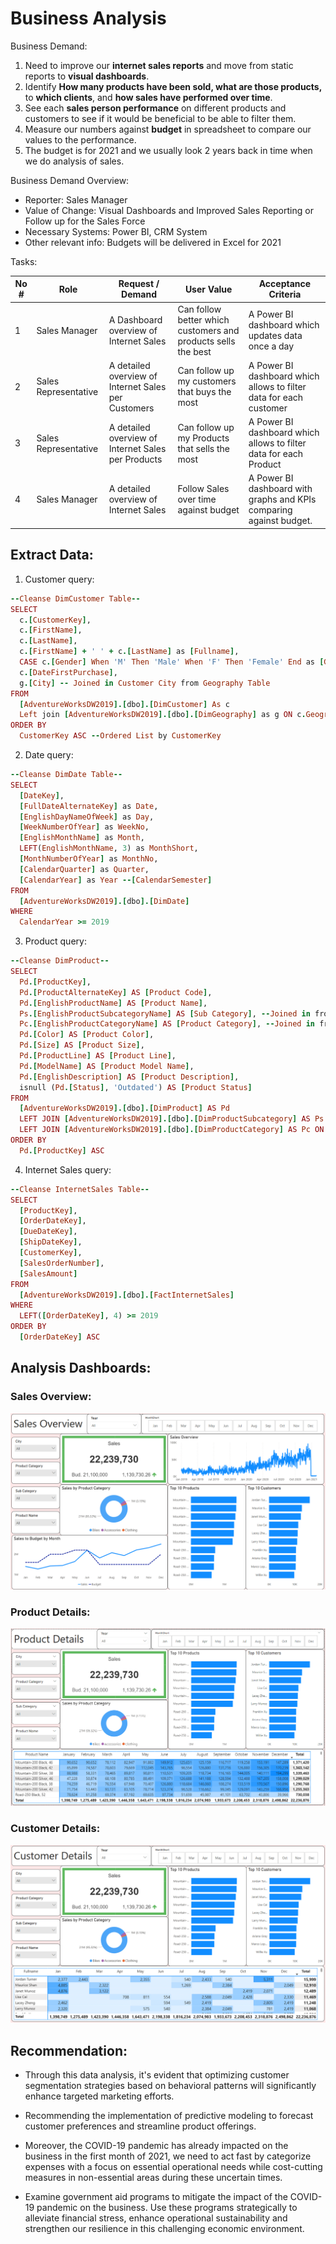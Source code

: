 # Business Analysis
Business Demand:

1. Need to improve our **internet sales reports** and move from static reports to **visual dashboards**.
2. Identify **How many products have been sold, what are those products,** to **which clients**, and **how sales have performed over time**.
3. See each **sales person performance** on different products and customers to see if it would be beneficial to be able to filter them.
4. Measure our numbers against **budget** in spreadsheet to compare our values to the performance.
5. The budget is for 2021 and we usually look 2 years back in time when we do analysis of sales.

Business Demand Overview:

- Reporter: Sales Manager
- Value of Change: Visual Dashboards and Improved Sales Reporting or Follow up for the Sales Force
- Necessary Systems: Power BI, CRM System
- Other relevant info: Budgets will be delivered in Excel for 2021

Tasks:

| No #  | Role | Request / Demand  | User Value | Acceptance Criteria |
| ------------- | ------------- | ------------- | ------------- | ------------- |
| 1  | Sales Manager | A Dashboard overview of Internet Sales | Can follow better which customers and products sells the best | A Power BI dashboard which updates data once a day  |
| 2  | Sales Representative | A detailed overview of Internet Sales per Customers  | Can follow up my customers that buys the most | A Power BI dashboard which allows to filter data for each customer |
| 3  | Sales Representative | A detailed overview of Internet Sales per Products | Can follow up my Products that sells the most | A Power BI dashboard which allows to filter data for each Product |
| 4  | Sales Manager | A detailed overview of Internet Sales | Follow Sales over time against budget | A Power BI dashboard with graphs and KPIs comparing against budget. |

## Extract Data:
1. Customer query:
```ruby
--Cleanse DimCustomer Table--
SELECT 
  c.[CustomerKey], 
  c.[FirstName], 
  c.[LastName], 
  c.[FirstName] + ' ' + c.[LastName] as [Fullname], 
  CASE c.[Gender] When 'M' Then 'Male' When 'F' Then 'Female' End as [Gender], 
  c.[DateFirstPurchase], 
  g.[City] -- Joined in Customer City from Geography Table
FROM 
  [AdventureWorksDW2019].[dbo].[DimCustomer] As c 
  Left join [AdventureWorksDW2019].[dbo].[DimGeography] as g ON c.GeographyKey = g.GeographyKey 
ORDER BY 
  CustomerKey ASC --Ordered List by CustomerKey
```
   2. Date query:
```ruby
--Cleanse DimDate Table--
SELECT 
  [DateKey], 
  [FullDateAlternateKey] as Date, 
  [EnglishDayNameOfWeek] as Day, 
  [WeekNumberOfYear] as WeekNo, 
  [EnglishMonthName] as Month, 
  LEFT(EnglishMonthName, 3) as MonthShort, 
  [MonthNumberOfYear] as MonthNo, 
  [CalendarQuarter] as Quarter, 
  [CalendarYear] as Year --[CalendarSemester]
FROM 
  [AdventureWorksDW2019].[dbo].[DimDate] 
WHERE 
  CalendarYear >= 2019
```
   3. Product query:
```ruby
--Cleanse DimProduct--
SELECT 
  Pd.[ProductKey], 
  Pd.[ProductAlternateKey] AS [Product Code], 
  Pd.[EnglishProductName] AS [Product Name], 
  Ps.[EnglishProductSubcategoryName] AS [Sub Category], --Joined in from Subcategiry Table
  Pc.[EnglishProductCategoryName] AS [Product Category], --Joined in from Category Table
  Pd.[Color] AS [Product Color], 
  Pd.[Size] AS [Product Size], 
  Pd.[ProductLine] AS [Product Line], 
  Pd.[ModelName] AS [Product Model Name], 
  Pd.[EnglishDescription] AS [Product Description], 
  isnull (Pd.[Status], 'Outdated') AS [Product Status] 
FROM 
  [AdventureWorksDW2019].[dbo].[DimProduct] AS Pd 
  LEFT JOIN [AdventureWorksDW2019].[dbo].[DimProductSubcategory] AS Ps ON Pd.ProductSubcategoryKey = Ps.ProductSubcategoryKey 
  LEFT JOIN [AdventureWorksDW2019].[dbo].[DimProductCategory] AS Pc ON Ps.ProductCategoryKey = Pc.ProductCategoryKey 
ORDER BY 
  Pd.[ProductKey] ASC
```
   4. Internet Sales query:
```ruby
--Cleanse InternetSales Table--
SELECT 
  [ProductKey], 
  [OrderDateKey], 
  [DueDateKey], 
  [ShipDateKey], 
  [CustomerKey], 
  [SalesOrderNumber], 
  [SalesAmount]
FROM 
  [AdventureWorksDW2019].[dbo].[FactInternetSales] 
WHERE 
  LEFT([OrderDateKey], 4) >= 2019 
ORDER BY 
  [OrderDateKey] ASC
```

## Analysis Dashboards:
### Sales Overview:
![](Dashboards/SalesOverview.png)

### Product Details:
![](Dashboards/ProductDetails.png)

### Customer Details:
![](Dashboards/CustomerDetails.png)

## Recommendation:

- Through this data analysis, it's evident that optimizing customer segmentation strategies based on behavioral patterns will significantly enhance targeted marketing efforts.

* Recommending the implementation of predictive modeling to forecast customer preferences and streamline product offerings.

* Moreover, the COVID-19 pandemic has already impacted on the business in the first month of 2021, we need to act fast by categorize expenses with a focus on essential operational needs while cost-cutting measures in non-essential areas during these uncertain times.

* Examine government aid programs to mitigate the impact of the COVID-19 pandemic on the business. Use these programs strategically to alleviate financial stress, enhance operational sustainability and strengthen our resilience in this challenging economic environment.
